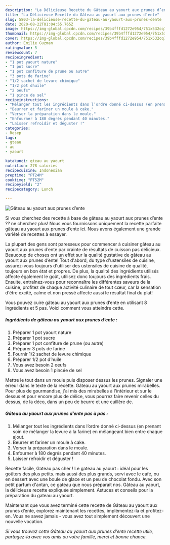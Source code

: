 ```yaml
---
description: "La Délicieuse Recette du Gâteau au yaourt aux prunes d’ente"
title: "La Délicieuse Recette du Gâteau au yaourt aux prunes d’ente"
slug: 5803-la-delicieuse-recette-du-gateau-au-yaourt-aux-prunes-dente
date: 2020-08-22T01:04:55.765Z
image: https://img-global.cpcdn.com/recipes/39b4fffd1272e954/751x532cq70/gateau-au-yaourt-aux-prunes-dente-photo-principale-de-la-recette.jpg
thumbnail: https://img-global.cpcdn.com/recipes/39b4fffd1272e954/751x532cq70/gateau-au-yaourt-aux-prunes-dente-photo-principale-de-la-recette.jpg
cover: https://img-global.cpcdn.com/recipes/39b4fffd1272e954/751x532cq70/gateau-au-yaourt-aux-prunes-dente-photo-principale-de-la-recette.jpg
author: Emilie Guzman
ratingvalue: 5
reviewcount: 7
recipeingredient:
- "1 pot yaourt nature"
- "1 pot sucre"
- "1 pot confiture de prune ou autre"
- "3 pots de farine"
- "1/2 sachet de levure chimique"
- "1/2 pot dhuile"
- "2 oeufs"
- "1 pince de sel"
recipeinstructions:
- "Mélanger tout les ingrédients dans l’ordre donné ci-dessus (en prenant soin de mélanger la levure à la farine) en mélangeant bien entre chaque ajout."
- "Beurrer et fariner un moule à cake."
- "Verser la préparation dans le moule."
- "Enfourner à 180 degrés pendant 40 minutes."
- "Laisser refroidir et déguster !"
categories:
- Resep
tags:
- gteau
- au
- yaourt

katakunci: gteau au yaourt 
nutrition: 278 calories
recipecuisine: Indonesian
preptime: "PT24M"
cooktime: "PT52M"
recipeyield: "2"
recipecategory: Lunch

---
```



![Gâteau au yaourt aux prunes d’ente](https://img-global.cpcdn.com/recipes/39b4fffd1272e954/751x532cq70/gateau-au-yaourt-aux-prunes-dente-photo-principale-de-la-recette.jpg)

Si vous cherchez des recette à base de gâteau au yaourt aux prunes d’ente ?? ne cherchez plus! Nous vous fournissons uniquement la recette parfaite gâteau au yaourt aux prunes d’ente ici. Nous avons également une grande variété de recettes à essayer.

La plupart des gens sont paresseux pour commencer à cuisiner gâteau au yaourt aux prunes d’ente par crainte de résultats de cuisson pas délicieux. Beaucoup de choses ont un effet sur la qualité gustative de gâteau au yaourt aux prunes d’ente! Tout d'abord, du type d'ustensiles de cuisine, assurez-vous toujours d'utiliser des ustensiles de cuisine de qualité, toujours en bon état et propres. De plus, la qualité des ingrédients utilisés affecte également le goût, utilisez donc toujours des ingrédients frais. Ensuite, entraînez-vous pour reconnaître les différentes saveurs de la cuisine, profitez de chaque activité culinaire de tout cœur, car la sensation d'être excité, calme et non pressé affecte aussi le résultat final du plat!

<!--inarticleads1-->

Vous pouvez cuire gâteau au yaourt aux prunes d’ente en utilisant 8 Ingrédients et 5 pas. Voici comment vous atteindre cette.

##### Ingrédients de gâteau au yaourt aux prunes d’ente :

1. Préparer 1 pot yaourt nature
1. Préparer 1 pot sucre
1. Préparer 1 pot confiture de prune (ou autre)
1. Préparer 3 pots de farine
1. Fournir 1/2 sachet de levure chimique
1. Préparer 1/2 pot d’huile
1. Vous avez besoin 2 oeufs
1. Vous avez besoin 1 pincée de sel


Mettre le tout dans un moule puis disposer dessus les prunes. Signaler une erreur dans le texte de la recette. Gâteau au yaourt aux prunes mirabelles. Pour plus de gourmandise, j&#39;ai mis des mirabelles à l&#39;intérieur et sur le dessus et pour encore plus de délice, vous pourrez faire revenir celles du dessus, de la déco, dans un peu de beurre et une cuillère de. 

<!--inarticleads2-->

##### Gâteau au yaourt aux prunes d’ente pas à pas :

1. Mélanger tout les ingrédients dans l’ordre donné ci-dessus (en prenant soin de mélanger la levure à la farine) en mélangeant bien entre chaque ajout.
1. Beurrer et fariner un moule à cake.
1. Verser la préparation dans le moule.
1. Enfourner à 180 degrés pendant 40 minutes.
1. Laisser refroidir et déguster !


Recette facile, Gateau pas cher ! Le gateau au yaourt : idéal pour les goûters des plus petits. mais aussi des plus grands, servi avec le café, ou en dessert avec une boule de glace et un peu de chocolat fondu. Avec son petit parfum d&#39;antan, ce gateau que nous préparait nos. Gâteau au yaourt, la délicieuse recette expliquée simplement. Astuces et conseils pour la préparation du gateau au yaourt. 

<!--inarticleads1-->

<p>
Maintenant que vous avez terminé cette recette de Gâteau au yaourt aux prunes d’ente, explorez maintenant les recettes, implémentez-la et profitez-en. Vous ne savez jamais - vous avez tout simplement découvert une nouvelle vocation.
</p>

<p>
<i>Si vous trouvez cette Gâteau au yaourt aux prunes d’ente recette utile, partagez-la avec vos amis ou votre famille, merci et bonne chance.</i>
</p>
